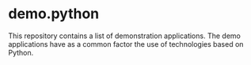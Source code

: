 # demo.python

This repository contains a list of demonstration applications. The demo applications have as a common factor the use of technologies based on Python.
